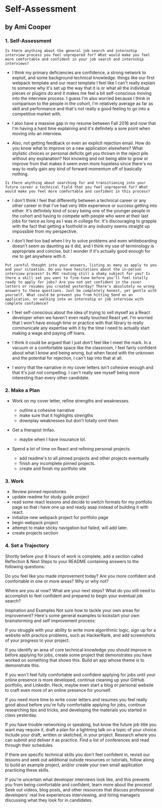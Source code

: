 # Self-Assessment
## by Ami Cooper


### 1. Self-Assessment
`Is there anything about the general job search and internship interview process you feel unprepared for? What would make you feel more comfortable and confident in your job search and internship interviews?`
* I think my primary deficiencies are confidence, a strong network to exploit, and some background technical knowledge. things like our first webpack template and our react template I feel like I can't really explain to someone why it's set up the way that it is or what all the individual pieces or plugins do and it makes me feel a bit self-conscious moving into the interview process. I guess I'm also worried because I think in comparison to the people in the cohort, I'm relatively average as far as skill and performance and that's not really a good feeling to go into a competitive market with.

* I also have a massive gap in my resume between Fall 2016 and now that I'm having a hard time explaining and it's definitely a sore point when moving into an interview.

* Also, not getting feedback or even an explicit rejection email. How do you know what to improve on a new application elsewhere? What stylistic choices or personal deficits get you thrown in the reject pile without any explanation? Not knowing and not being able to grow or improve from that makes it seem even more hopeless since there's no way to really gain any kind of forward momentum off of basically nothing.

`Is there anything about searching for and transitioning into your future career a technical field that you feel unprepared for? What would make you feel more comfortable and confident in this process?`
* I don't think I feel that differently between a technical career or any other career in that I've had very little experience or success getting into either. It's definitely kind of scary being one of the younger people in the cohort and having to compete with people who were at their last jobs for twice as long as I was in college for. It's discouraging to grapple with the fact that getting a foothold in any industry seems straight up impossible from my perspective.

* I don't feel too bad when I try to solve problems and even whiteboarding doesn't seem as daunting as it did, and I think my use of terminology is appropriate and concise, but I wonder if it's actually good enough for me to get anywhere with it.

`Put careful thought into your answers, listing as many as apply to you and your situation. Do you have hesitations about the in-person interview process? Is MVC routing still a shaky subject for you? Is there a skill set you want to fine-tune before you'll feel totally ready to apply for jobs? Are you not yet confident in the cover letters or resumes you created yesterday? There's absolutely no wrong answers to these questions. Just be completely honest, yet gentle with yourself. What could be prevent you from hitting Send on an application, or walking into an internship or job interview with complete confidence?`
* I feel self-conscious about the idea of trying to sell myself as a React developer when we haven't even really touched React yet. I'm worried that I won't have enough time or practice with that library to really communicate any expertise with it by the time I need to actually start making a wage and paying off loans.

* I think it could be argued that I just don't feel like I meet the mark. In a vacuum or a comfortable space like the classroom, I feel fairly confident about what I know and being wrong, but when faced with the unknown and the potential for rejection, I can't tap into that at all.

* I worry that the narrative in my cover letters isn't cohesive enough and that it's just not compelling. I can't really see myself being more interesting than every other candidate.

### 2. Make a Plan
* Work on my cover letter, refine strengths and weaknesses.
  * outline a cohesive narrative
  * make sure that it highlights strengths
  * downplay weaknesses but don't totally omit them

* Get a therapist lmfao.
  * maybe when I have insurance lol.

* Spend a lot of time on React and refining personal projects.
  * add readme's to all pinned projects and other projects eventually
  * finish any incomplete pinned projects.
  * create and finish my portfolio site

### 3. Work
  * Review pinned repositories
  * update readme for study guide project
  * read some react lessons and decide to switch formats for my portfolio page so that i have one up and ready asap instead of building it with react.
  * initialize new webpack project for portfolio page
  * begin webpack project
  * attempt to make sticky navigation but failed, will add later.
  * create projects section

### 4. Set a Trajectory
Shortly before your 8 hours of work is complete, add a section called Reflection & Next Steps to your README containing answers to the following questions:

Do you feel like you made improvement today? Are you more confident and comfortable in one or more areas? Why or why not?

Where are you at now? What are your next steps? What do you still need to accomplish to feel confident and prepared to begin your eventual job search?

Inspiration and Examples
Not sure how to tackle your own areas for improvement? Here's some general examples to kickstart your own brainstorming and self improvement process:

If you struggle with your ability to write more algorithmic logic, sign up for a website with practice problems, such as HackerRank, and add screenshots of your progress to your project.

If you identify an area of core technical knowledge you should improve in before applying for jobs, create some project that demonstrates you have worked on something that shows this. Build an app whose theme is to demonstrate this.

If you won't feel fully comfortable and confident applying for jobs until your online presence is more developed, continue cleaning up your GitHub portfolio, and LinkedIn. Heck, maybe even start a blog or personal website to craft even more of an online presence for yourself.

If you need more time to write cover letters and resumes you feel really good about before you're fully comfortable applying for jobs, continue researching tips and tricks, and developing the materials you started in class yesterday.

If you have trouble networking or speaking, but know the future job title you want may require it, draft a plan for a lightning talk on a topic of your choice. Include your draft, written or sketched, in your project. Research where you can submit and deliver it as practice. Find a list of conferences and read through their schedules.

If there are specific technical skills you don't feel confident in, revisit our lessons and seek out additional outside resources or tutorials, follow along to build an example project, and/or create your own small application practicing these skills.

If you're uncertain what developer interviews look like, and this prevents you from being comfortable and confident, learn more about the process! Seek out videos, blog posts, and other resources that discuss professional developers' real live experiences interviewing, and hiring managers discussing what they look for in candidates.
